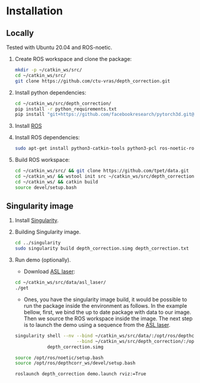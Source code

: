 # Installation

## Locally

Tested with Ubuntu 20.04 and ROS-noetic.

1. Create ROS workspace and clone the package:
   ```bash
   mkdir -p ~/catkin_ws/src/
   cd ~/catkin_ws/src/
   git clone https://github.com/ctu-vras/depth_correction.git
   ```
2. Install python dependencies:
   ```bash
   cd ~/catkin_ws/src/depth_correction/
   pip install -r python_requirements.txt
   pip install "git+https://github.com/facebookresearch/pytorch3d.git@stable"
   ```
3. Install [ROS](http://wiki.ros.org/ROS/Installation)
4. Install ROS dependencies:
   ```bash
   sudo apt-get install python3-catkin-tools python3-pcl ros-noetic-ros-numpy ros-noetic-rviz ros-noetic-tf-conversions
   ```

6. Build ROS workspace:
   ```bash
   cd ~/catkin_ws/src/ && git clone https://github.com/tpet/data.git
   cd ~/catkin_ws/ && wstool init src ~/catkin_ws/src/depth_correction/dependencies.rosinstall
   cd ~/catkin_ws/ && catkin build
   source devel/setup.bash
   ```

## Singularity image

1. Install [Singularity](https://github.com/RuslanAgishev/depth_correction/blob/main/docs/singularity.md).

2. Building Singularity image.

   ```bash
   cd ../singularity
   sudo singularity build depth_correction.simg depth_correction.txt
   ```

3. Run demo (optionally).

   - Download [ASL laser](https://projects.asl.ethz.ch/datasets/doku.php?id=laserregistration:laserregistration):
   ```bash
   cd ~/catkin_ws/src/data/asl_laser/
   ./get
   ```

   - Ones, you have the singularity image build, it would be possible to run the package inside the environment as follows.
   In the example bellow, first, we bind the up to date package with data to our image.
   Then we source the ROS workspace inside the image.
   The next step is to launch the demo using a sequence from the
   [ASL laser](https://projects.asl.ethz.ch/datasets/doku.php?id=laserregistration:laserregistration).

   ```bash
   singularity shell --nv --bind ~/catkin_ws/src/data/:/opt/ros/depthcorr_ws/src/data/ \
                          --bind ~/catkin_ws/src/depth_correction/:/opt/ros/depthcorr_ws/src/depth_correction/ \
               depth_correction.simg

   source /opt/ros/noetic/setup.bash
   source /opt/ros/depthcorr_ws/devel/setup.bash

   roslaunch depth_correction demo.launch rviz:=True
   ```
